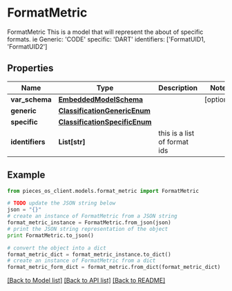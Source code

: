 # FormatMetric

FormatMetric  This is a model that will represent the about of specific formats. ie Generic: 'CODE' specific: 'DART' identifiers: ['FormatUID1, 'FormatUID2']

## Properties

Name | Type | Description | Notes
------------ | ------------- | ------------- | -------------
**var_schema** | [**EmbeddedModelSchema**](EmbeddedModelSchema) |  | [optional] 
**generic** | [**ClassificationGenericEnum**](ClassificationGenericEnum) |  | 
**specific** | [**ClassificationSpecificEnum**](ClassificationSpecificEnum) |  | 
**identifiers** | **List[str]** | this is a list of format ids | 

## Example

```python
from pieces_os_client.models.format_metric import FormatMetric

# TODO update the JSON string below
json = "{}"
# create an instance of FormatMetric from a JSON string
format_metric_instance = FormatMetric.from_json(json)
# print the JSON string representation of the object
print FormatMetric.to_json()

# convert the object into a dict
format_metric_dict = format_metric_instance.to_dict()
# create an instance of FormatMetric from a dict
format_metric_form_dict = format_metric.from_dict(format_metric_dict)
```
[[Back to Model list]](../README#documentation-for-models) [[Back to API list]](../README#documentation-for-api-endpoints) [[Back to README]](../README)


